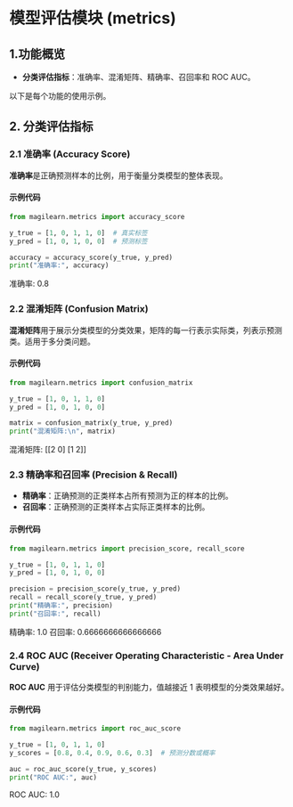 # 模型评估模块 (metrics)

## 1.功能概览

- **分类评估指标**：准确率、混淆矩阵、精确率、召回率和 ROC AUC。

以下是每个功能的使用示例。

## 2. 分类评估指标

### 2.1 准确率 (Accuracy Score)

**准确率**是正确预测样本的比例，用于衡量分类模型的整体表现。

#### 示例代码
```python
from magilearn.metrics import accuracy_score

y_true = [1, 0, 1, 1, 0]  # 真实标签
y_pred = [1, 0, 1, 0, 0]  # 预测标签

accuracy = accuracy_score(y_true, y_pred)
print("准确率:", accuracy)
```

准确率: 0.8

### 2.2 混淆矩阵 (Confusion Matrix)

**混淆矩阵**用于展示分类模型的分类效果，矩阵的每一行表示实际类，列表示预测类。适用于多分类问题。

#### 示例代码
```python
from magilearn.metrics import confusion_matrix

y_true = [1, 0, 1, 1, 0]
y_pred = [1, 0, 1, 0, 0]

matrix = confusion_matrix(y_true, y_pred)
print("混淆矩阵:\n", matrix)
```

混淆矩阵:
 [[2 0]
 [1 2]]

### 2.3 精确率和召回率 (Precision & Recall)

- **精确率**：正确预测的正类样本占所有预测为正的样本的比例。
- **召回率**：正确预测的正类样本占实际正类样本的比例。

#### 示例代码
```python
from magilearn.metrics import precision_score, recall_score

y_true = [1, 0, 1, 1, 0]
y_pred = [1, 0, 1, 0, 0]

precision = precision_score(y_true, y_pred)
recall = recall_score(y_true, y_pred)
print("精确率:", precision)
print("召回率:", recall)
```

精确率: 1.0
召回率: 0.6666666666666666

### 2.4 ROC AUC (Receiver Operating Characteristic - Area Under Curve)

**ROC AUC** 用于评估分类模型的判别能力，值越接近 1 表明模型的分类效果越好。

#### 示例代码
```python
from magilearn.metrics import roc_auc_score

y_true = [1, 0, 1, 1, 0]
y_scores = [0.8, 0.4, 0.9, 0.6, 0.3]  # 预测分数或概率

auc = roc_auc_score(y_true, y_scores)
print("ROC AUC:", auc)
```

ROC AUC: 1.0
